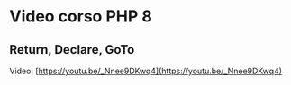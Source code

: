 # Video corso PHP 8

## Return, Declare, GoTo

Video: [https://youtu.be/_Nnee9DKwq4](https://youtu.be/_Nnee9DKwq4)
